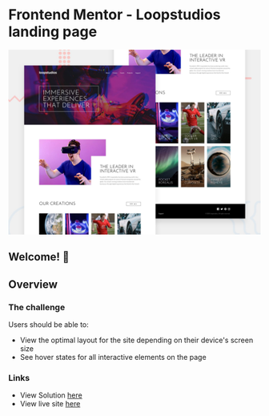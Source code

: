 # Frontend Mentor - Loopstudios landing page

![Design preview for the Loopstudios landing page coding challenge](./design/desktop-preview.jpg)

## Welcome! 👋

## Overview

### The challenge

Users should be able to:

- View the optimal layout for the site depending on their device's screen size
- See hover states for all interactive elements on the page

### Links

- View Solution [here](https://github.com/Ejiro-Frances/loopstudios-landing-page-main.git)
- View live site [here](https://ejiro-frances.github.io/loopstudios-landing-page-main/)
